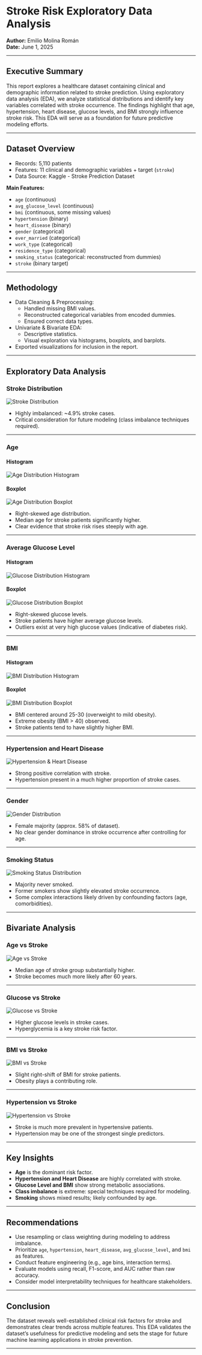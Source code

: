 # Stroke Risk Exploratory Data Analysis

**Author:** Emilio Molina Román  
**Date:** June 1, 2025

---

## Executive Summary

This report explores a healthcare dataset containing clinical and demographic information related to stroke prediction. Using exploratory data analysis (EDA), we analyze statistical distributions and identify key variables correlated with stroke occurrence. The findings highlight that age, hypertension, heart disease, glucose levels, and BMI strongly influence stroke risk. This EDA will serve as a foundation for future predictive modeling efforts.

---

## Dataset Overview

- Records: 5,110 patients
- Features: 11 clinical and demographic variables + target (`stroke`)
- Data Source: Kaggle - Stroke Prediction Dataset

**Main Features:**
- `age` (continuous)
- `avg_glucose_level` (continuous)
- `bmi` (continuous, some missing values)
- `hypertension` (binary)
- `heart_disease` (binary)
- `gender` (categorical)
- `ever_married` (categorical)
- `work_type` (categorical)
- `residence_type` (categorical)
- `smoking_status` (categorical: reconstructed from dummies)
- `stroke` (binary target)

---

## Methodology

- Data Cleaning & Preprocessing:
  - Handled missing BMI values.
  - Reconstructed categorical variables from encoded dummies.
  - Ensured correct data types.
- Univariate & Bivariate EDA:
  - Descriptive statistics.
  - Visual exploration via histograms, boxplots, and barplots.
- Exported visualizations for inclusion in the report.

---

## Exploratory Data Analysis

### Stroke Distribution

![Stroke Distribution](../outputs/stroke_distribution.png)

- Highly imbalanced: ~4.9% stroke cases.
- Critical consideration for future modeling (class imbalance techniques required).

---

### Age

#### Histogram

![Age Distribution Histogram](../outputs/age_histogram.png)

#### Boxplot

![Age Distribution Boxplot](../outputs/age_boxplot.png)

- Right-skewed age distribution.
- Median age for stroke patients significantly higher.
- Clear evidence that stroke risk rises steeply with age.

---

### Average Glucose Level

#### Histogram

![Glucose Distribution Histogram](../outputs/glucose_histogram.png)

#### Boxplot

![Glucose Distribution Boxplot](../outputs/glucose_boxplot.png)

- Right-skewed glucose levels.
- Stroke patients have higher average glucose levels.
- Outliers exist at very high glucose values (indicative of diabetes risk).

---

### BMI

#### Histogram

![BMI Distribution Histogram](../outputs/bmi_histogram.png)

#### Boxplot

![BMI Distribution Boxplot](../outputs/bmi_boxplot.png)

- BMI centered around 25-30 (overweight to mild obesity).
- Extreme obesity (BMI > 40) observed.
- Stroke patients tend to have slightly higher BMI.

---

### Hypertension and Heart Disease

![Hypertension & Heart Disease](../outputs/hypertension_heartdisease_barplot.png)

- Strong positive correlation with stroke.
- Hypertension present in a much higher proportion of stroke cases.

---

### Gender

![Gender Distribution](../outputs/gender_barplot.png)

- Female majority (approx. 58% of dataset).
- No clear gender dominance in stroke occurrence after controlling for age.

---

### Smoking Status

![Smoking Status Distribution](../outputs/smokingstatus_barplot.png)

- Majority never smoked.
- Former smokers show slightly elevated stroke occurrence.
- Some complex interactions likely driven by confounding factors (age, comorbidities).

---

## Bivariate Analysis

### Age vs Stroke

![Age vs Stroke](../outputs/age_vs_stroke_boxplot.png)

- Median age of stroke group substantially higher.
- Stroke becomes much more likely after 60 years.

---

### Glucose vs Stroke

![Glucose vs Stroke](../outputs/glucose_vs_stroke_boxplot.png)

- Higher glucose levels in stroke cases.
- Hyperglycemia is a key stroke risk factor.

---

### BMI vs Stroke

![BMI vs Stroke](../outputs/bmi_vs_stroke_boxplot.png)

- Slight right-shift of BMI for stroke patients.
- Obesity plays a contributing role.

---

### Hypertension vs Stroke

![Hypertension vs Stroke](../outputs/hypertension_vs_stroke.png)

- Stroke is much more prevalent in hypertensive patients.
- Hypertension may be one of the strongest single predictors.

---

## Key Insights

- **Age** is the dominant risk factor.
- **Hypertension and Heart Disease** are highly correlated with stroke.
- **Glucose Level and BMI** show strong metabolic associations.
- **Class imbalance** is extreme: special techniques required for modeling.
- **Smoking** shows mixed results; likely confounded by age.

---

## Recommendations

- Use resampling or class weighting during modeling to address imbalance.
- Prioritize `age`, `hypertension`, `heart_disease`, `avg_glucose_level`, and `bmi` as features.
- Conduct feature engineering (e.g., age bins, interaction terms).
- Evaluate models using recall, F1-score, and AUC rather than raw accuracy.
- Consider model interpretability techniques for healthcare stakeholders.

---

## Conclusion

The dataset reveals well-established clinical risk factors for stroke and demonstrates clear trends across multiple features. This EDA validates the dataset’s usefulness for predictive modeling and sets the stage for future machine learning applications in stroke prevention.

---